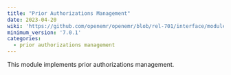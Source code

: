 ```yaml
---
title: "Prior Authorizations Management"
date: 2023-04-20
wiki: 'https://github.com/openemr/openemr/blob/rel-701/interface/modules/custom_modules/oe-module-prior-authorizations/README.md'
minimum_version: '7.0.1'
categories:
  - prior authorizations management
---
```

This module implements prior authorizations management.
<!--more-->
